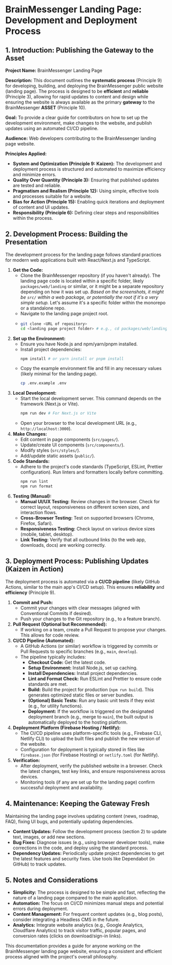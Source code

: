 # BrainMessenger Landing Page: Development and Deployment Process

## 1. Introduction: Publishing the Gateway to the Asset

**Project Name:** BrainMessenger Landing Page

**Description:** This document outlines the **systematic process** (Principle 9) for developing, building, and deploying the BrainMessenger public website (landing page). The process is designed to be **efficient** and **reliable** (Principle 3), allowing for rapid updates to content and design while ensuring the website is always available as the primary **gateway** to the BrainMessenger **ASSET** (Principle 10).

**Goal:** To provide a clear guide for contributors on how to set up the development environment, make changes to the website, and publish updates using an automated CI/CD pipeline.

**Audience:** Web developers contributing to the BrainMessenger landing page website.

**Principles Applied:**
*   **System and Optimization (Principle 9: Kaizen):** The development and deployment process is structured and automated to maximize efficiency and minimize errors.
*   **Quality Over Quantity (Principle 3):** Ensuring that published updates are tested and reliable.
*   **Pragmatism and Realism (Principle 12):** Using simple, effective tools and processes suitable for a website.
*   **Bias for Action (Principle 15):** Enabling quick iterations and deployment of content and UI updates.
*   **Responsibility (Principle 6):** Defining clear steps and responsibilities within the process.

## 2. Development Process: Building the Presentation

The development process for the landing page follows standard practices for modern web applications built with React/Next.js and TypeScript.

1.  **Get the Code:**
    *   Clone the BrainMessenger repository (if you haven't already). The landing page code is located within a specific folder, likely `packages/web/landing` or similar, or it might be a separate repository depending on how it was set up. *Based on the screenshots, it might be `src/` within a web package, or potentially the root if it's a very simple setup.* Let's assume it's a specific folder within the monorepo or a standalone repo.
    *   Navigate to the landing page project root.
    *   ```bash
        git clone <URL of repository>
        cd <landing page project folder> # e.g., cd packages/web/landing
        ```
2.  **Set up the Environment:**
    *   Ensure you have Node.js and npm/yarn/pnpm installed.
    *   Install project dependencies:
        ```bash
        npm install # or yarn install or pnpm install
        ```
    *   Copy the example environment file and fill in any necessary values (likely minimal for the landing page).
        ```bash
        cp .env.example .env
        ```
3.  **Local Development:**
    *   Start the local development server. This command depends on the framework (Next.js or Vite).
        ```bash
        npm run dev # For Next.js or Vite
        ```
    *   Open your browser to the local development URL (e.g., `http://localhost:3000`).
4.  **Make Changes:**
    *   Edit content in page components (`src/pages/`).
    *   Update/create UI components (`src/components/`).
    *   Modify styles (`src/styles/`).
    *   Add/update static assets (`public/`).
5.  **Code Standards:**
    *   Adhere to the project's code standards (TypeScript, ESLint, Prettier configuration). Run linters and formatters locally before committing.
        ```bash
        npm run lint
        npm run format
        ```
6.  **Testing (Manual):**
    *   **Manual UI/UX Testing:** Review changes in the browser. Check for correct layout, responsiveness on different screen sizes, and interaction flows.
    *   **Cross-Browser Testing:** Test on supported browsers (Chrome, Firefox, Safari).
    *   **Responsiveness Testing:** Check layout on various device sizes (mobile, tablet, desktop).
    *   **Link Testing:** Verify that all outbound links (to the web app, downloads, docs) are working correctly.

## 3. Deployment Process: Publishing Updates (Kaizen in Action)

The deployment process is automated via a **CI/CD pipeline** (likely GitHub Actions, similar to the main app's CI/CD setup). This ensures **reliability** and **efficiency** (Principle 9).

1.  **Commit and Push:**
    *   Commit your changes with clear messages (aligned with Conventional Commits if desired).
    *   Push your changes to the Git repository (e.g., to a feature branch).
2.  **Pull Request (Optional but Recommended):**
    *   If working on a team, create a Pull Request to propose your changes. This allows for code review.
3.  **CI/CD Pipeline (Automated):**
    *   A GitHub Actions (or similar) workflow is triggered by commits or Pull Requests to specific branches (e.g., `main`, `develop`).
    *   The pipeline typically includes:
        *   **Checkout Code:** Get the latest code.
        *   **Setup Environment:** Install Node.js, set up caching.
        *   **Install Dependencies:** Install project dependencies.
        *   **Lint and Format Check:** Run ESLint and Prettier to ensure code standards are met.
        *   **Build:** Build the project for production (`npm run build`). This generates optimized static files or server bundles.
        *   **(Optional) Basic Tests:** Run any basic unit tests if they exist (e.g., for utility functions).
        *   **Deployment:** If the workflow is triggered on the designated deployment branch (e.g., merge to `main`), the built output is automatically deployed to the hosting platform.
4.  **Deployment Platform (Firebase Hosting / Netlify):**
    *   The CI/CD pipeline uses platform-specific tools (e.g., Firebase CLI, Netlify CLI) to upload the built files and publish the new version of the website.
    *   Configuration for deployment is typically stored in files like `firebase.json` (for Firebase Hosting) or `netlify.toml` (for Netlify).
5.  **Verification:**
    *   After deployment, verify the published website in a browser. Check the latest changes, test key links, and ensure responsiveness across devices.
    *   Monitoring tools (if any are set up for the landing page) confirm successful deployment and availability.

## 4. Maintenance: Keeping the Gateway Fresh

Maintaining the landing page involves updating content (news, roadmap, FAQ), fixing UI bugs, and potentially updating dependencies.

*   **Content Updates:** Follow the development process (section 2) to update text, images, or add new sections.
*   **Bug Fixes:** Diagnose issues (e.g., using browser developer tools), make corrections in the code, and deploy using the standard process.
*   **Dependency Updates:** Periodically update project dependencies to get the latest features and security fixes. Use tools like Dependabot (in GitHub) to track updates.

## 5. Notes and Considerations

*   **Simplicity:** The process is designed to be simple and fast, reflecting the nature of a landing page compared to the main application.
*   **Automation:** The focus on CI/CD minimizes manual steps and potential errors during deployment.
*   **Content Management:** For frequent content updates (e.g., blog posts), consider integrating a Headless CMS in the future.
*   **Analytics:** Integrate website analytics (e.g., Google Analytics, Cloudflare Analytics) to track visitor traffic, popular pages, and conversion rates (clicks on download/sign-in links).

This documentation provides a guide for anyone working on the BrainMessenger landing page website, ensuring a consistent and efficient process aligned with the project's overall philosophy.